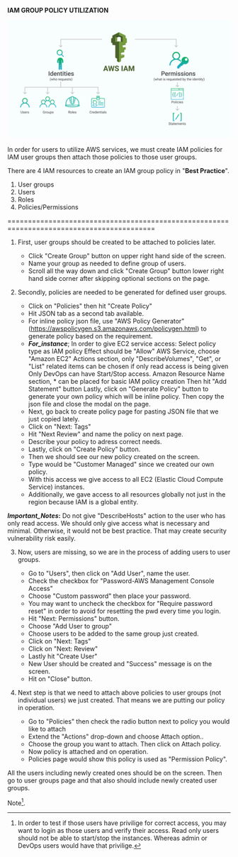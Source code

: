 **IAM GROUP POLICY UTILIZATION**

![alt text](https://github.com/tanersa/sharksIAM/blob/master/IAM.png)

In order for users to utilize AWS services, we must create IAM policies for IAM user groups then attach those policies to those user groups.

There are 4 IAM resources to create an IAM group policy in "**Best Practice**". 

1. User groups
2. Users
3. Roles
4. Policies/Permissions

==========================================================================================

1) First, user groups should be created to be attached to policies later.
    - Click "Create Group" button on upper right hand side of the screen.
    - Name your group as needed to define group of users. 
    - Scroll all the way down and click "Create Group" button lower right hand side corner after skipping optional sections on the page. 

2) Secondly, policies are needed to be generated for defined user groups. 
    - Click on "Policies" then hit "Create Policy"
    - Hit JSON tab as a second tab available.
    - For inline policy json file, use "AWS Policy Generator" (https://awspolicygen.s3.amazonaws.com/policygen.html) to generate policy based on the requirement. 
     - **_For_instance_**; In order to give EC2 service access:
     Select policy type as IAM policy
     Effect should be "Allow"
     AWS Service, choose "Amazon EC2"
     Actions section, only "DescribeVolumes", "Get", or "List" related items can be chosen if only read access is being given
     Only DevOps can have Start/Stop access.
     Amazon Resource Name section, * can be placed for basic IAM policy creation
     Then hit "Add Statement" button 
     Lastly, click on "Generate Policy" button to generate your own policy which will be inline policy. 
     Then copy the json file and close the modal on the page. 
    - Next, go back to create policy page for pasting JSON file that we just copied lately.
    - Click on "Next: Tags"
    - Hit "Next Review" and name the policy on next page.
    - Describe your policy to adress correct needs.
    - Lastly, click on "Create Policy" button.
    - Then we should see our new policy created on the screen.
    - Type would be "Customer Managed" since we created our own policy.
    - With this access we give access to all EC2 (Elastic Cloud Compute Service) instances.
    - Additionally, we gave access to all resources globally not just in the region because IAM is a global entity.
    
**_Important_Notes_:** Do not give "DescribeHosts" action to the user who has only read access. We should only give access what is necessary and minimal. Otherwise, it would not be best practice. That may create security vulnerability risk easily. 

3) Now, users are missing, so we are in the process of adding users to user groups.
    - Go to "Users", then click on "Add User", name the user. 
    - Check the checkbox for "Password-AWS Management Console Access"
    - Choose "Custom password" then place your password. 
    - You may want to uncheck the checkbox for "Require password reset" in order to avoid for resetting the pwd every time you login. 
    - Hit "Next: Permissions" button. 
    - Choose "Add User to group"
    - Choose users to be added to the same group just created. 
    - Click on "Next: Tags"
    - Click on "Next: Review"
    - Lastly hit "Create User"
    - New User should be created and "Success" message is on the screen.
    - Hit on "Close" button. 



4) Next step is that we need to attach above policies to user groups (not individual users) we just created. That means we are putting our policy in operation.
    - Go to "Policies" then check the radio button next to policy you would like to attach
    - Extend the "Actions" drop-down and choose Attach option..
    - Choose the group you want to attach. Then click on Attach policy.
    - Now policy is attached and on operation. 
    - Policies page would show this policy is used as "Permission Policy". 



All the users including newly created ones should be on the screen. Then go to user groups page and that also should include newly created user groups. 

Note[^1].
[^1]: In order to test if those users have privilige for correct access, you may want to login as those users and verify their access.
      Read only users should not be able to start/stop the instances. Whereas admin or DevOps users would have that privilige.




















































